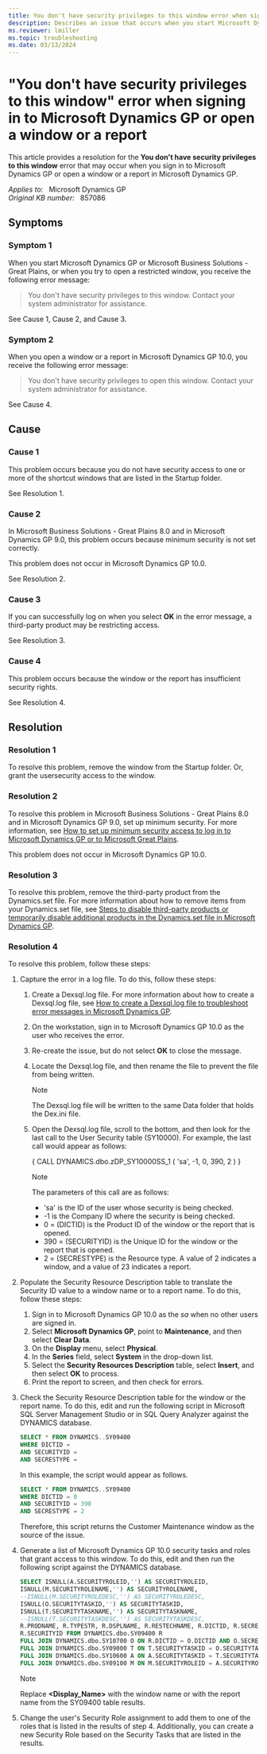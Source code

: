 ```yaml
---
title: You don't have security privileges to this window error when signing in or opening a window or a report
description: Describes an issue that occurs when you start Microsoft Dynamics GP or when you open a window or a report in Microsoft Dynamics GP. Provides a resolution.
ms.reviewer: lmiller
ms.topic: troubleshooting
ms.date: 03/13/2024
---
```

# "You don't have security privileges to this window" error when signing in to Microsoft Dynamics GP or open a window or a report

This article provides a resolution for the **You don't have security privileges to this window** error that may occur when you sign in to Microsoft Dynamics GP or open a window or a report in Microsoft Dynamics GP.

_Applies to:_ &nbsp; Microsoft Dynamics GP  
_Original KB number:_ &nbsp; 857086

## Symptoms

### Symptom 1

When you start Microsoft Dynamics GP or Microsoft Business Solutions - Great Plains, or when you try to open a restricted window, you receive the following error message:

> You don't have security privileges to this window. Contact your system administrator for assistance.

See Cause 1, Cause 2, and Cause 3.

### Symptom 2

When you open a window or a report in Microsoft Dynamics GP 10.0, you receive the following error message:

> You don't have security privileges to open this window. Contact your system administrator for assistance.

See Cause 4.

## Cause

### Cause 1

This problem occurs because you do not have security access to one or more of the shortcut windows that are listed in the Startup folder.

See Resolution 1.

### Cause 2

In Microsoft Business Solutions - Great Plains 8.0 and in Microsoft Dynamics GP 9.0, this problem occurs because minimum security is not set correctly.

This problem does not occur in Microsoft Dynamics GP 10.0.

See Resolution 2.

### Cause 3

If you can successfully log on when you select **OK** in the error message, a third-party product may be restricting access.

See Resolution 3.

### Cause 4

This problem occurs because the window or the report has insufficient security rights.

See Resolution 4.

## Resolution

### Resolution 1

To resolve this problem, remove the window from the Startup folder. Or, grant the usersecurity access to the window.

### Resolution 2

To resolve this problem in Microsoft Business Solutions - Great Plains 8.0 and in Microsoft Dynamics GP 9.0, set up minimum security. For more information, see [How to set up minimum security access to log in to Microsoft Dynamics GP or to Microsoft Great Plains](https://support.microsoft.com/topic/how-to-set-up-minimum-security-access-to-log-in-to-microsoft-dynamics-gp-or-to-microsoft-great-plains-c5cf0b55-5677-ae0f-a37b-bddda0e01e7b).

This problem does not occur in Microsoft Dynamics GP 10.0.

### Resolution 3

To resolve this problem, remove the third-party product from the Dynamics.set file. For more information about how to remove items from your Dynamics.set file, see [Steps to disable third-party products or temporarily disable additional products in the Dynamics.set file in Microsoft Dynamics GP](https://support.microsoft.com/topic/kb-steps-to-disable-third-party-products-or-temporarily-disable-additional-products-in-the-dynamics-set-file-in-microsoft-dynamics-gp-a1fd71d3-7b9f-2827-718c-8c6d5df5f4c5).

### Resolution 4

To resolve this problem, follow these steps:

1. Capture the error in a log file. To do this, follow these steps:
   1. Create a Dexsql.log file. For more information about how to create a Dexsql.log file, see [How to create a Dexsql.log file to troubleshoot error messages in Microsoft Dynamics GP](https://support.microsoft.com/topic/kb-850996-how-to-create-a-dexsql-log-file-to-troubleshoot-error-messages-in-microsoft-dynamics-gp-67f4d9e9-51dd-69a8-57d8-6625416e3cb1).

   2. On the workstation, sign in to Microsoft Dynamics GP 10.0 as the user who receives the error.
   3. Re-create the issue, but do not select **OK** to close the message.
   4. Locate the Dexsql.log file, and then rename the file to prevent the file from being written.

        > [!NOTE]
        > The Dexsql.log file will be written to the same Data folder that holds the Dex.ini file.

   5. Open the Dexsql.log file, scroll to the bottom, and then look for the last call to the User Security table (SY10000). For example, the last call would appear as follows:

      { CALL DYNAMICS.dbo.zDP_SY10000SS_1 ( 'sa', -1, 0, 390, 2 ) }

        > [!NOTE]
        > The parameters of this call are as follows:
        >
        > - 'sa' is the ID of the user whose security is being checked.
        > - -1 is the Company ID where the security is being checked.
        > - 0 = (DICTID) is the Product ID of the window or the report that is opened.
        > - 390 = (SECURITYID) is the Unique ID for the window or the report that is opened.
        > - 2 = (SECRESTYPE) is the Resource type. A value of 2 indicates a window, and a value of 23 indicates a report.

2. Populate the Security Resource Description table to translate the Security ID value to a window name or to a report name. To do this, follow these steps:

   1. Sign in to Microsoft Dynamics GP 10.0 as the *sa* when no other users are signed in.
   2. Select **Microsoft Dynamics GP**, point to **Maintenance**, and then select **Clear Data**.
   3. On the **Display** menu, select **Physical**.
   4. In the **Series** field, select **System** in the drop-down list.
   5. Select the **Security Resources Description** table, select **Insert**, and then select **OK** to process.
   6. Print the report to screen, and then check for errors.

3. Check the Security Resource Description table for the window or the report name. To do this, edit and run the following script in Microsoft SQL Server Management Studio or in SQL Query Analyzer against the DYNAMICS database.

    ```sql
    SELECT * FROM DYNAMICS..SY09400
    WHERE DICTID = 
    AND SECURITYID = 
    AND SECRESTYPE = 
    ```

    In this example, the script would appear as follows.

    ```sql
    SELECT * FROM DYNAMICS..SY09400
    WHERE DICTID = 0
    AND SECURITYID = 390
    AND SECRESTYPE = 2
    ```

    Therefore, this script returns the Customer Maintenance window as the source of the issue.

4. Generate a list of Microsoft Dynamics GP 10.0 security tasks and roles that grant access to this window. To do this, edit and then run the following script against the DYNAMICS database.

    ```sql
    SELECT ISNULL(A.SECURITYROLEID,'') AS SECURITYROLEID, 
    ISNULL(M.SECURITYROLENAME,'') AS SECURITYROLENAME, 
    --ISNULL(M.SECURITYROLEDESC,'') AS SECURITYROLEDESC, 
    ISNULL(O.SECURITYTASKID,'') AS SECURITYTASKID, 
    ISNULL(T.SECURITYTASKNAME,'') AS SECURITYTASKNAME, 
    --ISNULL(T.SECURITYTASKDESC,'') AS SECURITYTASKDESC, 
    R.PRODNAME, R.TYPESTR, R.DSPLNAME, R.RESTECHNAME, R.DICTID, R.SECRESTYPE, 
    R.SECURITYID FROM DYNAMICS.dbo.SY09400 R 
    FULL JOIN DYNAMICS.dbo.SY10700 O ON R.DICTID = O.DICTID AND O.SECRESTYPE = R.SECRESTYPE AND O.SECURITYID = R.SECURITYID 
    FULL JOIN DYNAMICS.dbo.SY09000 T ON T.SECURITYTASKID = O.SECURITYTASKID 
    FULL JOIN DYNAMICS.dbo.SY10600 A ON A.SECURITYTASKID = T.SECURITYTASKID 
    FULL JOIN DYNAMICS.dbo.SY09100 M ON M.SECURITYROLEID = A.SECURITYROLEID WHERE R.DSPLNAME = '<Display_Name>'
    ```

    > [!NOTE]
    > Replace **<Display_Name>** with the window name or with the report name from the SY09400 table results.

5. Change the user's Security Role assignment to add them to one of the roles that is listed in the results of step 4. Additionally, you can create a new Security Role based on the Security Tasks that are listed in the results.
